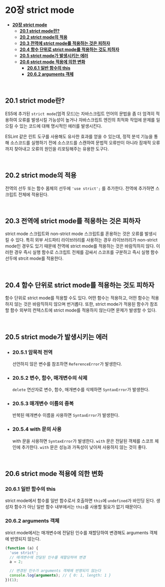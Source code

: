 # **20장 strict mode**

- [**20장 strict mode**](#20장-strict-mode)
  - [**20.1 strict mode란?**](#201-strict-mode란)
  - [**20.2 strict mode의 적용**](#202-strict-mode의-적용)
  - [**20.3 전역에 strict mode를 적용하는 것은 피하자**](#203-전역에-strict-mode를-적용하는-것은-피하자)
  - [**20.4 함수 단위로 strict mode를 적용하는 것도 피하자**](#204-함수-단위로-strict-mode를-적용하는-것도-피하자)
  - [**20.5 strict mode가 발생시키는 에러**](#205-strict-mode가-발생시키는-에러)
  - [**20.6 strict mode 적용에 의한 변화**](#206-strict-mode-적용에-의한-변화)
    - [**20.6.1 일반 함수의 this**](#2061-일반-함수의-this)
    - [**20.6.2 arguments 객체**](#2062-arguments-객체)

<br>

## **20.1 strict mode란?**

ES5에 추가된 `strict mode`(엄격 모드)는 자바스크립트 언어의 문법을 좀 더 엄격히 적용하여 오류를 발생시킬 가능성이 높거나 자바스크립트 엔진의 최적화 작업에 문제를 일으킬 수 있는 코드에 대해 명시적인 에러를 발생시킨다.

ESLint 같은 린트 도구를 사용해도 유사한 효과를 얻을 수 있는데, 정적 분석 기능을 통해 소스코드를 실행하기 전에 소스코드를 스캔하여 문법적 오류만이 아니라 잠재적 오류까지 찾아내고 오류의 원인을 리포팅해주는 유용한 도구다.

<br>

## **20.2 strict mode의 적용**

전역의 선두 또는 함수 몸체의 선두에 `'use strict';` 를 추가한다. 전역에 추가하면 스크립트 전체에 적용된다.

<br>

## **20.3 전역에 strict mode를 적용하는 것은 피하자**

strict mode 스크립트와 non-strict mode 스크립트를 혼용하는 것은 오류를 발생시킬 수 있다. 특히 외부 서드파티 라이브러리를 사용하는 경우 라이브러리가 non-strict mode인 경우도 있기 때문에 전역에 strict mode를 적용하는 것은 바람직하지 않다. 이러한 경우 즉시 실행 함수로 스크립트 전체를 감싸서 스코프를 구분하고 즉시 실행 함수 선두에 strcit mode를 적용한다.

<br>

## **20.4 함수 단위로 strict mode를 적용하는 것도 피하자**

함수 단위로 strict mode를 적용할 수도 있다. 어떤 함수는 적용하고, 어떤 함수는 적용하지 않는 것은 바람직하지 않으며 번거롭다. 또한, strict mode가 적용된 함수가 참조할 함수 외부의 컨텍스트에 strict mode를 적용하지 않는다면 문제가 발생할 수 있다.

<br>

## **20.5 strict mode가 발생시키는 에러**

- ### **20.5.1 암묵적 전역**

  선언하지 않은 변수를 참조하면 `ReferenceError`가 발생한다.

- ### **20.5.2 변수, 함수, 매개변수의 삭제**

  `delete` 연산자로 변수, 함수, 매개변수를 삭제하면 `SyntaxError`가 발생한다.

- ### **20.5.3 매개변수 이름의 중복**

  반복된 매개변수 이름을 사용하면 `SyntaxError`가 발생한다.

- ### **20.5.4 with 문의 사용**
  with 문을 사용하면 `SyntaxError`가 발생한다. `with` 문은 전달된 객체를 스코프 체인에 추가한다. `with` 문은 성능과 가독성이 낮아져 사용하지 않는 것이 좋다.

<br>

## **20.6 strict mode 적용에 의한 변화**

### **20.6.1 일반 함수의 this**

strict mode에서 함수를 일반 함수로서 호출하면 `this`에 `undefined`가 바인딩 된다. 생성자 함수가 아닌 일반 함수 내부에서는 `this`를 사용할 필요가 없기 때문이다.

### **20.6.2 arguments 객체**

strict mode에서는 매개변수에 전달된 인수를 재할당하여 변경해도 arguments 객체에 반영되지 않는다.

```javascript
(function (a) {
  'use strict';
  // 매개변수에 전달된 인수를 재할당하여 변경
  a = 2;

  // 변경된 인수가 arguments 객체에 반영되지 않는다
  console.log(arguments); // { 0: 1, length: 1 }
})(1);
```
